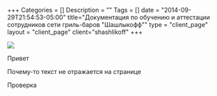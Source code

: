 +++
Categories = []
Description = ""
Tags = []
date = "2014-09-29T21:54:53-05:00"
title="Документация по обучению и аттестации сотрудников сети гриль-баров \"Шашлыкофф\""
type = "client_page"
layout = "client_page"
client="shashlikoff"
+++

<img src='https://franshiza.ru/files/ninajnr/07.04/.jpg'/> 

Привет

Почему-то текст не отражается на странице

Проверка
